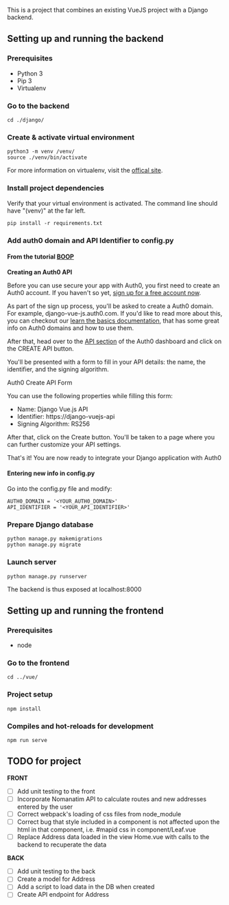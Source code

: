 This is a project that combines an existing VueJS project with a Django backend.

## Setting up and running the backend

### Prerequisites

- Python 3
- Pip 3
- Virtualenv

### Go to the backend

```
cd ./django/
```

### Create & activate virtual environment

```
python3 -m venv /venv/
source ./venv/bin/activate
```

For more information on virtualenv, visit the [offical site](https://docs.python.org/3/library/venv.html).

### Install project dependencies

Verify that your virtual environment is activated.
The command line should have "(venv)" at the far left.

```
pip install -r requirements.txt

```

### Add auth0 domain and API Identifier to config.py

#### From the tutorial [BOOP](https://auth0.com/blog/building-modern-applications-with-django-and-vuejs/)

**Creating an Auth0 API**

Before you can use secure your app with Auth0, you first need to create an Auth0 account. If you haven't so yet, [sign up for a free account now](https://auth0.com/signup).

As part of the sign up process, you'll be asked to create a Auth0 domain. For example, django-vue-js.auth0.com. If you'd like to read more about this, you can checkout our [learn the basics documentation](https://auth0.com/docs/getting-started/the-basics), that has some great info on Auth0 domains and how to use them.

After that, head over to the [API section](https://manage.auth0.com/?_ga=2.141931826.1434105063.1603098731-2028026626.1602941864#/apis) of the Auth0 dashboard and click on the CREATE API button.

You'll be presented with a form to fill in your API details: the name, the identifier, and the signing algorithm.

Auth0 Create API Form

You can use the following properties while filling this form:

- Name: Django Vue.js API
- Identifier: https://django-vuejs-api
- Signing Algorithm: RS256

After that, click on the Create button. You'll be taken to a page where you can further customize your API settings.

That's it! You are now ready to integrate your Django application with Auth0

#### Entering new info in config.py

Go into the config.py file and modify:

```
AUTH0_DOMAIN = '<YOUR_AUTH0_DOMAIN>'
API_IDENTIFIER = '<YOUR_API_IDENTIFIER>'
```

### Prepare Django database

```
python manage.py makemigrations
python manage.py migrate
```

### Launch server

```
python manage.py runserver
```

The backend is thus exposed at localhost:8000

## Setting up and running the frontend

### Prerequisites

- node

### Go to the frontend

```
cd ../vue/
```

### Project setup

```
npm install
```

### Compiles and hot-reloads for development

```
npm run serve
```

## TODO for project

**FRONT**

- [ ] Add unit testing to the front
- [ ] Incorporate Nomanatim API to calculate routes and new addresses entered by the user
- [ ] Correct webpack's loading of css files from node_module
- [ ] Correct bug that style included in a component is not affected upon the html in that component, i.e. #mapid css in component/Leaf.vue
- [ ] Replace Address data loaded in the view Home.vue with calls to the backend to recuperate the data

**BACK**

- [ ] Add unit testing to the back
- [ ] Create a model for Address
- [ ] Add a script to load data in the DB when created
- [ ] Create API endpoint for Address
